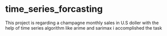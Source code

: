 # time_series_forcasting
This project is regarding a champagne monthly sales in U.S doller with the help of time series algorithm like arime and sarimax i accomplished the task
